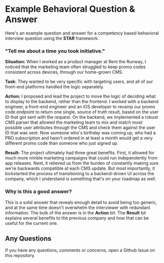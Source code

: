 
# Example Behavioral Question & Answer

Here's an example question and answer for a competency based behavioral interview question using the **STAR** framework.

### "Tell me about a time you took initiative."

**Situation:** When I worked as a product manager at Rent the Runway, I noticed that the marketing team often struggled to keep promo codes consistent across devices, through our home-grown CMS. 

**Task:** They wanted to be very specific with targeting users, and all of our front-end platforms handled the logic separately. 

**Action:** I proposed and lead the project to move the logic of deciding what to display to the backend, rather than the frontend. I worked with a backend engineer, a front-end engineer and an iOS developer to revamp our promo code endpoint to return one single, source of truth result, based on the user ID that got sent with the request. On the backend, we implemented a robust CMS parser that allowed the marketing team to mix and match most possible user attributes through the CMS and check them against the user ID that was sent. Now someone who's birthday was coming up, who had a PRO subscription and hasn't ordered in at least a month would get a very different promo code than someone who just signed up. 

**Result:** The project ultimately had three great benefits. First, it allowed for much more nimble marketing campaigns that could run independently from app releases. Next, it relieved us from the burden of constantly making sure we're backwards compatible at each CMS update. But most importantly, it kickstarted the process of transitioning to a backend-driven UI across the company, which I understand is something that's on your roadmap as well.

### Why is this a good answer?
This is a solid answer that reveals enough detail to avoid being too generic, and at the same time doesn't overwhelm the interviewer with redundant information. The bulk of the answer is in the **Action**  bit. The **Result** bit explains several benefits to the previous company and how that can be useful for the current one.

## Any Questions
If you have any questions, comments or concerns, open a Github Issue on this repository.